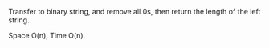 
Transfer to binary string, and remove all 0s, then return the length of the left string. 

Space O(n), Time O(n).   